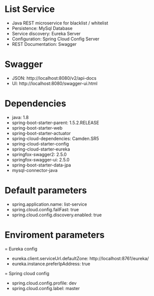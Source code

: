 # List Service

- Java REST microservice for blacklist / whitelist
- Persistence: MySql Database
- Service discovery: Eureka Server
- Configuration: Spring Cloud Config Server 
- REST Documentation: Swagger

# Swagger

- JSON: http://localhost:8080/v2/api-docs
- UI: http://localhost:8080/swagger-ui.html

# Dependencies

- java: 1.8
- spring-boot-starter-parent: 1.5.2.RELEASE
- spring-boot-starter-web
- spring-boot-starter-actuator
- spring-cloud-dependencies: Camden.SR5
- spring-cloud-starter-config
- spring-cloud-starter-eureka
- springfox-swagger2: 2.5.0
- springfox-swagger-ui: 2.5.0
- spring-boot-starter-data-jpa
- mysql-connector-java

# Default parameters

- spring.application.name: list-service
- spring.cloud.config.failFast: true
- spring.cloud.config.discovery.enabled: true

# Enviroment parameters

= Eureka config
- eureka.client.serviceUrl.defaultZone: http://localhost:8761/eureka/
- eureka.instance.preferIpAddress: true

= Spring cloud config
- spring.cloud.config.profile: dev
- spring.cloud.config.label: master